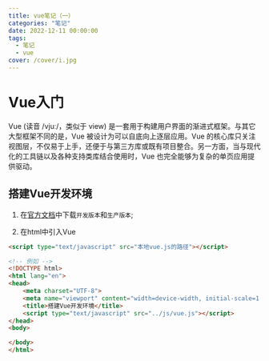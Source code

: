 ```yaml
---
title: vue笔记（一）
categories: "笔记"
date: 2022-12-11 00:00:00
tags:
  - 笔记
  - vue
cover: /cover/i.jpg
---
```


# Vue入门
Vue (读音 /vjuː/，类似于 view) 是一套用于构建用户界面的渐进式框架。与其它大型框架不同的是，Vue 被设计为可以自底向上逐层应用。Vue 的核心库只关注视图层，不仅易于上手，还便于与第三方库或既有项目整合。另一方面，当与现代化的工具链以及各种支持类库结合使用时，Vue 也完全能够为复杂的单页应用提供驱动。

## 搭建Vue开发环境
1. 在<a href="https://v2.cn.vuejs.org/v2/guide/installation.html">官方文档</a>中下载`开发版本`和`生产版本`;

2. 在html中引入Vue
``` html
<script type="text/javascript" src="本地vue.js的路径"></script>

<!-- 例如 -->
<!DOCTYPE html>
<html lang="en">
<head>
    <meta charset="UTF-8">
    <meta name="viewport" content="width=device-width, initial-scale=1.0">
    <title>搭建Vue开发环境</title>
    <script type="text/javascript" src="../js/vue.js"></script>
</head>
<body>

</body>
</html>
```
